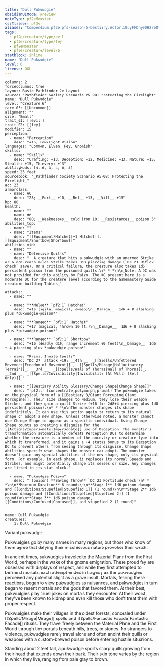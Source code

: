 ```yaml
---
title: "Dull Pukwudgie"
obsidianUIMode: preview
noteType: pf2eMonster
cssClasses: pf2e
aliases: "Compendium.pf2e.pfs-season-5-bestiary.Actor.10uyFFDhy90H2reO" 
tags:
  - pf2e/creature/type/evil
  - pf2e/creature/type/fey
  - pf2eMonster
  - pf2e/creature/level/6
statblock: inline
name: "Dull Pukwudgie"
level: 6
license: OGL
---
```


```statblock
columns: 2
forcecolumns: true
layout: Basic Pathfinder 2e Layout
source: "Pathfinder Society Scenario #5-08: Protecting the Firelight"
name: "Dull Pukwudgie"
level: "Creature 6"
rare_03: [[Uncommon]]
alignment: ""
size: "Small"
trait_01: [[evil]]
trait_02: [[fey]]
modifier: 15
perception:
  - name: "Perception"
    desc: "+15; Low-Light Vision"
languages: "Common, Elven, Fey, Gnomish"
skills:
  - name: "Skills"
    desc: "Crafting: +13, Deception: +12, Medicine: +13, Nature: +15, Stealth: +15, Thievery: +13"
abilityMods: [4, 6, 3, 4, 6, 3]
speed: 25 feet
sourcebook: "_Pathfinder Society Scenario #5-08: Protecting the Firelight_"
ac: 23
armorclass:
  - name: AC
    desc: "23; __Fort__ +10, __Ref__ +13, __Will__ +15"
hp: 80
health:
  - name: ""
  - name: HP
    desc: "80; __Weaknesses__ cold iron 10; __Resistances__ poison 5"
abilities_top:
  - name: ""
  - name: "Items"
    desc: "[[Equipment/Hatchet|+1 Hatchet]], [[Equipment/Shortbow|Shortbow]]"
abilities_mid:
  - name: ""
  - name: "Defensive Quills"
    desc: "  A creature that hits a pukwudgie with an unarmed Strike or a non-reach melee Strike takes 3d8 piercing damage (`DC 21 Reflex check` save). On a critical failure, the creature also takes 1d6 persistent poison from the poisoned quills.\n* * *\n\n_Note: A DC was not provided for this ability by Paizo. The DC present here is a moderate DC for the creature level according to the Gamemastery Guide creature building Tables_"

attacks:
  - name: ""

  - name: "**Melee** `pf2:1` Hatchet"
    desc: "+15 (agile, magical, sweep)\n__Damage__  1d6 + 8 slashing plus *pukwudgie-poison*"

  - name: "**Ranged** `pf2:1` Hatchet"
    desc: "+17 (magical, thrown 10 ft.)\n__Damage__  1d6 + 8 slashing plus *pukwudgie-poison*"

  - name: "**Ranged** `pf2:1` Shortbow"
    desc: "+16 (deadly d10, range increment 60 feet)\n__Damage__  1d6 + 4 piercing plus *pukwudgie-poison*"

  - name: "Primal Innate Spells"
    desc: "DC 27, attack +19; __4th __  _[[Spells/Unfettered Movement|Freedom of Movement]]_, _[[Spells/Mirage|Hallucinatory Terrain]]_; __3rd __  _[[Spells/Wall of Thorns|Wall of Thorns]]_; __2nd __  _[[Spells/Invisibility|Invisibility (At Will) (Self Only)]]_"

  - name: "[[Bestiary Ability Glossary/Change Shape|Change Shape]]"
    desc: "`pf2:1` (concentrate,polymorph,primal) The pukwudgie takes on the physical form of a [[Bestiary 3/Giant Porcupine|Giant Porcupine]]. Their size changes to Medium, they lose their weapon Strikes, and they gain a quill Strike (+16 for 2d8+4 piercing plus 1d8 persistent poison).\n* * *\n\nThe monster changes its shape indefinitely. It can use this action again to return to its natural shape or adopt a new shape. Unless otherwise noted, a monster cannot use Change Shape to appear as a specific individual. Using Change Shape counts as creating a disguise for the [[Actions/Impersonate|Impersonate]] use of Deception. The monster's transformation automatically defeats Perception DCs to determine whether the creature is a member of the ancestry or creature type into which it transformed, and it gains a +4 status bonus to its Deception DC to prevent others from seeing through its disguise. Change Shape abilities specify what shapes the monster can adopt. The monster doesn't gain any special abilities of the new shape, only its physical form. For example, in each shape, it replaces its normal Speeds and Strikes, and might potentially change its senses or size. Any changes are listed in its stat block."

  - name: "Pukwudgie Poison"
    desc: " (poison) **Saving Throw** `DC 23 Fortitude check`\n* * *\n\n**Maximum Duration** 6 rounds\n\n**Stage 1** 1d6 poison damage and [[Conditions/Stupefied|Stupefied 1]] (1 round)\n\n**Stage 2** 1d6 poison damage and [[Conditions/Stupefied|Stupefied 2]] (1 round)\n\n**Stage 3** 1d6 poison damage, [[Conditions/Confused|Confused]], and stupefied 2 (1 round)"
 
```

```encounter-table
name: Dull Pukwudgie
creatures:
  - 1: Dull Pukwudgie
```


Variant pukwudgie

Pukwudgies go by many names in many regions, but those who know of them agree that defying their mischievous nature provokes their wrath.

In ancient times, pukwudgies traveled to the Material Plane from the First World, perhaps in the wake of the gnome emigration. These proud fey are obsessed with displays of respect, and while they first attempted to befriend mortals, each attempt ended in tragedy as the pukwudgies perceived any potential slight as a grave insult. Mortals, fearing these reactions, began to view pukwudgies as nuisances, and pukwudgies in turn began to resent mortals and the gods that favored them. At their best, pukwudgies play cruel jokes on mortals they encounter. At their worst, they've been known to kidnap and even kill those who don't treat them with proper respect.

Pukwudgies make their villages in the oldest forests, concealed under [[Spells/Mirage|Mirage]] spells and [[Spells/Fantastic Facade|Fantastic Facade]] rituals. They travel freely between the Material Plane and the First World through tiny portals beneath hills, trees, or stones. No strangers to violence, pukwudgies rarely travel alone and often anoint their quills or weapons with a custom-brewed poison before entering hostile situations.

Standing about 2 feet tall, a pukwudgie sports sharp quills growing from their head that extends down their back. Their skin tone varies by the region in which they live, ranging from pale gray to brown.
